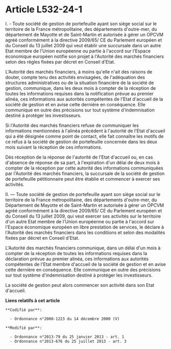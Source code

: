 # Article L532-24-1

I. - Toute société de gestion de portefeuille ayant son siège social sur le territoire de la France métropolitaine, des
départements d'outre-mer, du département de Mayotte et de Saint-Martin et autorisée à gérer un OPCVM agréé conformément à la
directive 2009/65/ CE du Parlement européen et du Conseil du 13 juillet 2009 qui veut établir une succursale dans un autre
Etat membre de l'Union européenne ou partie à l'accord sur l'Espace économique européen notifie son projet à l'Autorité des
marchés financiers selon des règles fixées par décret en Conseil d'Etat. 

L'Autorité des marchés financiers, à moins qu'elle n'ait des raisons de douter, compte tenu des activités envisagées, de
l'adéquation des structures administratives ou de la situation financière de la société de gestion, communique, dans les deux
mois à compter de la réception de toutes les informations requises dans la notification prévue au premier alinéa, ces
informations aux autorités compétentes de l'Etat d'accueil de la société de gestion et en avise cette dernière en
conséquence. Elle communique en outre des précisions sur tout système d'indemnisation destiné à protéger les investisseurs.

Si l'Autorité des marchés financiers refuse de communiquer les informations mentionnées à l'alinéa précédent à l'autorité de
l'Etat d'accueil qui a été désignée comme point de contact, elle fait connaître les motifs de ce refus à la société de
gestion de portefeuille concernée dans les deux mois suivant la réception de ces informations.

Dès réception de la réponse de l'autorité de l'Etat d'accueil ou, en cas d'absence de réponse de sa part, à l'expiration d'un
délai de deux mois à compter de la réception par cette autorité des informations communiquées par l'Autorité des marchés
financiers, la succursale de la société de gestion de portefeuille pétitionnaire peut être établie et commencer à exercer ses
activités. 

II. ― Toute société de gestion de portefeuille ayant son siège social sur le territoire de la France métropolitaine, des
départements d'outre-mer, du Département de Mayotte et de Saint-Martin et autorisée à gérer un OPCVM agréé conformément à la
directive 2009/65/ CE du Parlement européen et du Conseil du 13 juillet 2009, qui veut exercer ses activités sur le
territoire d'un autre Etat membre de l'Union européenne ou partie à l'accord sur l'Espace économique européen en libre
prestation de services, le déclare à l'Autorité des marchés financiers dans les conditions et selon des modalités fixées par
décret en Conseil d'Etat. 

L'Autorité des marchés financiers communique, dans un délai d'un mois à compter de la réception de toutes les informations
requises dans la déclaration prévue au premier alinéa, ces informations aux autorités compétentes de l'Etat membre d'accueil
de la société de gestion et en avise cette dernière en conséquence. Elle communique en outre des précisions sur tout système
d'indemnisation destiné à protéger les investisseurs. 

La société de gestion peut alors commencer son activité dans son Etat d'accueil.

**Liens relatifs à cet article**

	**Codifié par**:

	  - Ordonnance n°2000-1223 du 14 décembre 2000 (V)

	**Modifié par**:

	  - Ordonnance n°2013-79 du 25 janvier 2013 - art. 1
	  - Ordonnance n°2013-676 du 25 juillet 2013 - art. 3
